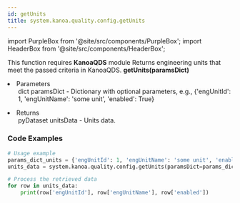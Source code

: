 ```yaml
---
id: getUnits
title: system.kanoa.quality.config.getUnits
---
```


import PurpleBox from '@site/src/components/PurpleBox';
import HeaderBox from '@site/src/components/HeaderBox';

<PurpleBox>This function requires <b>KanoaQDS</b> module</PurpleBox>
<HeaderBox header="Description">Returns engineering units that meet the passed criteria in KanoaQDS.</HeaderBox>
<HeaderBox header="Syntax">
    <b>getUnits(paramsDict)</b>
    <li> Parameters <br />
        <ul>dict paramsDict - Dictionary with optional parameters, e.g., &#123;'engUnitId': 1, 'engUnitName': 'some unit', 'enabled': True}</ul>
    </li>
    <li> Returns <br />
        <ul>pyDataset unitsData - Units data.</ul>
    </li>
</HeaderBox>

### Code Examples
```python
# Usage example
params_dict_units = {'engUnitId': 1, 'engUnitName': 'some unit', 'enabled': True}
units_data = system.kanoa.quality.config.getUnits(paramsDict=params_dict_units)

# Process the retrieved data
for row in units_data:
    print(row['engUnitId'], row['engUnitName'], row['enabled'])


